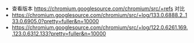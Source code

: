 
- 查看版本
https://chromium.googlesource.com/chromium/src/+refs
对比
- https://chromium.googlesource.com/chromium/src/+log/133.0.6888.2..133.0.6905.0?pretty=fuller&n=10000
- https://chromium.googlesource.com/chromium/src/+log/122.0.6261.169..123.0.6312.133?pretty=fuller&n=10000
